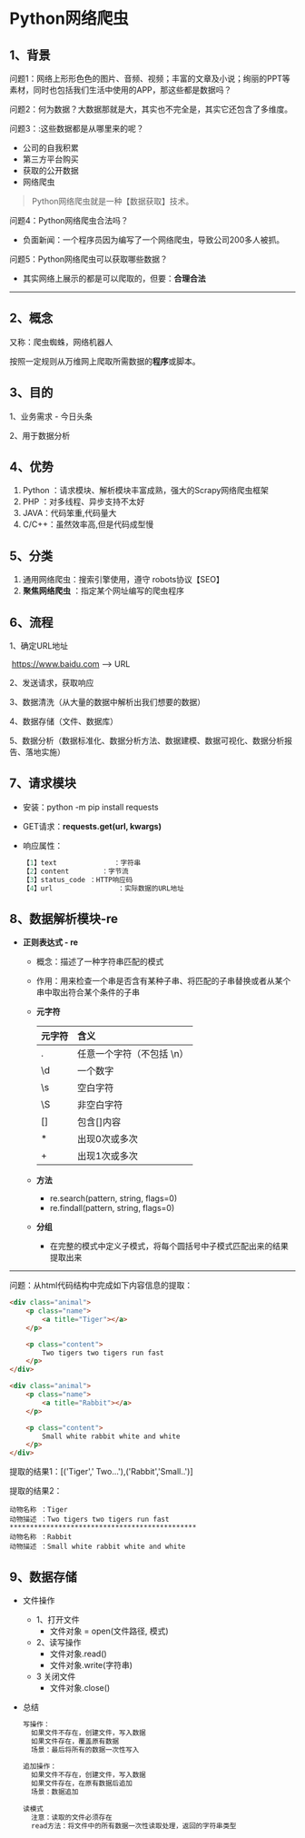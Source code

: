 # Python网络爬虫

## 1、背景

问题1：网络上形形色色的图片、音频、视频；丰富的文章及小说；绚丽的PPT等素材，同时也包括我们生活中使用的APP，那这些都是数据吗？

问题2：何为数据？大数据那就是大，其实也不完全是，其实它还包含了多维度。

问题3：:这些数据都是从哪里来的呢？

- 公司的自我积累
- 第三方平台购买
- 获取的公开数据
- 网络爬虫

> Python网络爬虫就是一种【数据获取】技术。

问题4：Python网络爬虫合法吗？

- 负面新闻：一个程序员因为编写了一个网络爬虫，导致公司200多人被抓。

问题5：Python网络爬虫可以获取哪些数据？

- 其实网络上展示的都是可以爬取的，但要：**合理合法** 

---

## 2、概念

又称：爬虫蜘蛛，网络机器人

按照一定规则从万维网上爬取所需数据的**程序**或脚本。

## 3、目的

1、业务需求 - 今日头条

2、用于数据分析

## 4、优势

1. Python ：请求模块、解析模块丰富成熟，强大的Scrapy网络爬虫框架 
2. PHP ：对多线程、异步支持不太好 
3. JAVA：代码笨重,代码量大 
4. C/C++：虽然效率高,但是代码成型慢

## 5、分类

1. 通用网络爬虫：搜索引擎使用，遵守 robots协议【SEO】
2. **聚焦网络爬虫** ：指定某个网址编写的爬虫程序

## 6、流程

1、确定URL地址

​	https://www.baidu.com   --> URL 

2、发送请求，获取响应

3、数据清洗（从大量的数据中解析出我们想要的数据）

4、数据存储（文件、数据库）

5、数据分析（数据标准化、数据分析方法、数据建模、数据可视化、数据分析报告、落地实施）

## 7、请求模块

- 安装：python -m pip install requests

- GET请求：**requests.get(url, kwargs)**

- 响应属性：

  ```python
  【1】text              ：字符串
  【2】content        ：字节流
  【3】status_code ：HTTP响应码
  【4】url                ：实际数据的URL地址
  ```

## 8、数据解析模块-re

- **正则表达式 - re**

  - 概念：描述了一种字符串匹配的模式

  - 作用：用来检查一个串是否含有某种子串、将匹配的子串替换或者从某个串中取出符合某个条件的子串

  - **元字符**

    | 元字符 | 含义                      |
    | ------ | :------------------------ |
    | .      | 任意一个字符（不包括 \n） |
    | \d     | 一个数字                  |
    | \s     | 空白字符                  |
    | \S     | 非空白字符                |
    | []     | 包含[]内容                |
    | *      | 出现0次或多次             |
    | +      | 出现1次或多次             |

  - **方法**

    - re.search(pattern, string, flags=0)
    - re.findall(pattern, string, flags=0)

  - **分组**

    - 在完整的模式中定义子模式，将每个圆括号中子模式匹配出来的结果提取出来

----

问题：从html代码结构中完成如下内容信息的提取：

```html
<div class="animal">
    <p class="name">
        <a title="Tiger"></a>
    </p>

    <p class="content">
        Two tigers two tigers run fast
    </p>
</div>

<div class="animal">
    <p class="name">
        <a title="Rabbit"></a>
    </p>

    <p class="content">
        Small white rabbit white and white
    </p>
</div>
```

提取的结果1：[('Tiger',' Two...'),('Rabbit','Small..')]

提取的结果2：

	动物名称 ：Tiger
	动物描述 ：Two tigers two tigers run fast
	**********************************************
	动物名称 ：Rabbit
	动物描述 ：Small white rabbit white and white
## 9、数据存储

- 文件操作

  - 1、打开文件
    - 文件对象 = open(文件路径, 模式)
  - 2、读写操作
    - 文件对象.read()
    - 文件对象.write(字符串)
  - 3 关闭文件
    - 文件对象.close()

- 总结

  ```PYTHON
  写操作：
  	如果文件不存在，创建文件，写入数据
  	如果文件存在，覆盖原有数据
  	场景：最后将所有的数据一次性写入
      
  追加操作：
  	如果文件不存在，创建文件，写入数据
  	如果文件存在，在原有数据后追加
  	场景：数据追加
      
  读模式
  	注意：读取的文件必须存在
  	read方法：将文件中的所有数据一次性读取处理，返回的字符串类型
  ```
